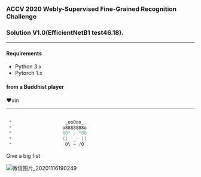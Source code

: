 ### ACCV 2020 Webly-Supervised Fine-Grained Recognition Challenge 

### Solution V1.0(EfficientNetB1 test46.18).

---

#### Requirements
- Python 3.x
- Pytorch 1.x

#### from a Buddhist player

❤xin

---

```C++

 *                    _ooOoo_
 *                   o8888888o
 *                   88" . "88
 *                   (| -_- |)
 *                    O\ = /O

```

Give a big fist

![微信图片_20201116190249](C:\Users\user\Desktop\微信图片_20201116190249.jpg)